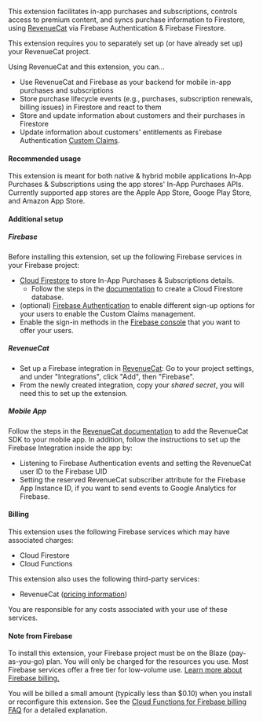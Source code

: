 This extension facilitates in-app purchases and subscriptions, controls access to premium content, and syncs purchase information to Firestore, using [RevenueCat](https://www.revenuecat.com) via Firebase Authentication & Firebase Firestore.

This extension requires you to separately set up (or have already set up) your RevenueCat project.

Using RevenueCat and this extension, you can...

- Use RevenueCat and Firebase as your backend for mobile in-app purchases and subscriptions
- Store purchase lifecycle events (e.g., purchases, subscription renewals, billing issues) in Firestore and react to them
- Store and update information about customers and their purchases in Firestore
- Update information about customers' entitlements as Firebase Authentication [Custom Claims](https://firebase.google.com/docs/auth/admin/custom-claims).

#### Recommended usage

This extension is meant for both native & hybrid mobile applications In-App Purchases & Subscriptions using the app stores' In-App Purchases APIs.
Currently supported app stores are the Apple App Store, Googe Play Store, and Amazon App Store.

#### Additional setup

##### Firebase

Before installing this extension, set up the following Firebase services in your Firebase project:

- [Cloud Firestore](https://firebase.google.com/docs/firestore) to store In-App Purchases & Subscriptions details.
  - Follow the steps in the [documentation](https://firebase.google.com/docs/firestore/quickstart#create) to create a Cloud Firestore database.
- (optional) [Firebase Authentication](https://firebase.google.com/docs/auth) to enable different sign-up options for your users to enable the Custom Claims management.
- Enable the sign-in methods in the [Firebase console](https://console.firebase.google.com/project/_/authentication/providers) that you want to offer your users.

##### RevenueCat

- Set up a Firebase integration in [RevenueCat](https://app.revenuecat.com/): Go to your project settings, and under "Integrations", click "Add", then "Firebase".
- From the newly created integration, copy your *shared secret*, you will need this to set up the extension.

##### Mobile App

Follow the steps in the [RevenueCat documentation](https://docs.revenuecat.com/docs/getting-started) to add the RevenueCat SDK to your mobile app. In addition, follow the instructions to set up the Firebase Integration inside the app by:

- Listening to Firebase Authentication events and setting the RevenueCat user ID to the Firebase UID
- Setting the reserved RevenueCat subscriber attribute for the Firebase App Instance ID, if you want to send events to Google Analytics for Firebase.

#### Billing

This extension uses the following Firebase services which may have associated charges:

- Cloud Firestore
- Cloud Functions

This extension also uses the following third-party services:

- RevenueCat ([pricing information](https://www.revenuecat.com/pricing))

You are responsible for any costs associated with your use of these services.

#### Note from Firebase

To install this extension, your Firebase project must be on the Blaze (pay-as-you-go) plan. You will only be charged for the resources you use. Most Firebase services offer a free tier for low-volume use. [Learn more about Firebase billing.](https://firebase.google.com/pricing)

You will be billed a small amount (typically less than $0.10) when you install or reconfigure this extension. See the [Cloud Functions for Firebase billing FAQ](https://firebase.google.com/support/faq#expandable-15) for a detailed explanation.
